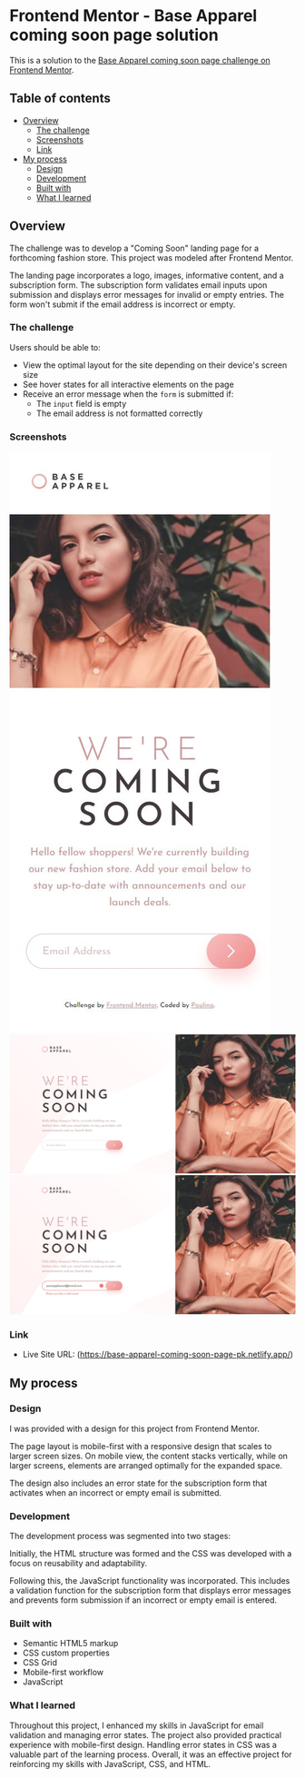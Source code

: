 # Frontend Mentor - Base Apparel coming soon page solution

This is a solution to the [Base Apparel coming soon page challenge on Frontend Mentor](https://www.frontendmentor.io/challenges/base-apparel-coming-soon-page-5d46b47f8db8a7063f9331a0).

## Table of contents

- [Overview](#overview)
  - [The challenge](#the-challenge)
  - [Screenshots](#screenshots)
  - [Link](#link)
- [My process](#my-process)
  - [Design](#design)
  - [Development](#development)
  - [Built with](#built-with)
  - [What I learned](#what-i-learned)

## Overview

The challenge was to develop a "Coming Soon" landing page for a forthcoming fashion store. This project was modeled after Frontend Mentor.

The landing page incorporates a logo, images, informative content, and a subscription form. The subscription form validates email inputs upon submission and displays error messages for invalid or empty entries. The form won't submit if the email address is incorrect or empty.

### The challenge

Users should be able to:

- View the optimal layout for the site depending on their device's screen size
- See hover states for all interactive elements on the page
- Receive an error message when the `form` is submitted if:
  - The `input` field is empty
  - The email address is not formatted correctly

### Screenshots

![](images/base-apparel-coming-soon-mobile.JPG)
![](images/base-apparel-coming-soon--desktop.JPG)
![](images/base-apparel-coming-soon--active-states.JPG)


### Link

- Live Site URL: (https://base-apparel-coming-soon-page-pk.netlify.app/)

## My process

### Design

I was provided with a design for this project from Frontend Mentor.

The page layout is mobile-first with a responsive design that scales to larger screen sizes. On mobile view, the content stacks vertically, while on larger screens, elements are arranged optimally for the expanded space.

The design also includes an error state for the subscription form that activates when an incorrect or empty email is submitted.

### Development 

The development process was segmented into two stages:

Initially, the HTML structure was formed and the CSS was developed with a focus on reusability and adaptability.

Following this, the JavaScript functionality was incorporated. This includes a validation function for the subscription form that displays error messages and prevents form submission if an incorrect or empty email is entered.

### Built with

- Semantic HTML5 markup
- CSS custom properties
- CSS Grid
- Mobile-first workflow
- JavaScript 

### What I learned

Throughout this project, I enhanced my skills in JavaScript for email validation and managing error states. The project also provided practical experience with mobile-first design. Handling error states in CSS was a valuable part of the learning process. Overall, it was an effective project for reinforcing my skills with JavaScript, CSS, and HTML.
